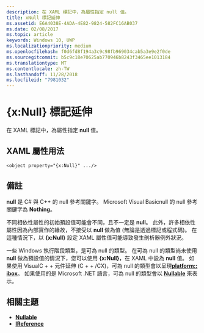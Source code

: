 ```yaml
---
description: 在 XAML 標記中，為屬性指定 null 值。
title: xNull 標記延伸
ms.assetid: E6A4038E-4ADA-4E82-9824-582FC16AB037
ms.date: 02/08/2017
ms.topic: article
keywords: Windows 10, UWP
ms.localizationpriority: medium
ms.openlocfilehash: f0d6fd8f194a3c9c98fb969034cab5a3e9e2f0de
ms.sourcegitcommit: b5c9c18e70625ab770946b8243f3465ee1013184
ms.translationtype: MT
ms.contentlocale: zh-TW
ms.lasthandoff: 11/28/2018
ms.locfileid: "7981032"
---
```

# <a name="xnull-markup-extension"></a>{x:Null} 標記延伸


在 XAML 標記中，為屬性指定 **null** 值。

## <a name="xaml-attribute-usage"></a>XAML 屬性用法

``` syntax
<object property="{x:Null}" .../>
```

## <a name="remarks"></a>備註

**null** 是 C# 與 C++ 的 null 參考關鍵字。 Microsoft Visual Basicnull 的 null 參考關鍵字為 **Nothing**。

不同相依性屬性的初始預設值可能會不同，且不一定是 **null**。 此外，許多相依性屬性因為內部實作的緣故，不接受以 **null** 做為值 (無論是透過標記或程式碼)。 在這種情況下，以 **{x:Null}** 設定 XAML 屬性值可能導致發生剖析器例外狀況。

一些 Windows 執行階段類型，是可為 null 的類型。 在可為 null 的類型尚未使用 **null** 做為預設值的情況下，您可以使用 **{x:Null}**，在 XAML 中設為 **null** 值。 如果使用 VisualC + + 元件延伸 (C + + /CX)，可為 null 的類型會以呈現[**platform:: ibox<T>**](https://msdn.microsoft.com/library/windows/apps/xaml/jj606120.aspx)。 如果使用的是 Microsoft .NET 語言，可為 null 的類型會以 [**Nullable<T>**](https://msdn.microsoft.com/library/windows/apps/xaml/b3h38hb0.aspx) 來表示。

## <a name="related-topics"></a>相關主題

* [**Nullable<T>**](https://msdn.microsoft.com/library/windows/apps/xaml/b3h38hb0.aspx)
* [**IReference<T>**](https://msdn.microsoft.com/library/windows/apps/br225864)
 

